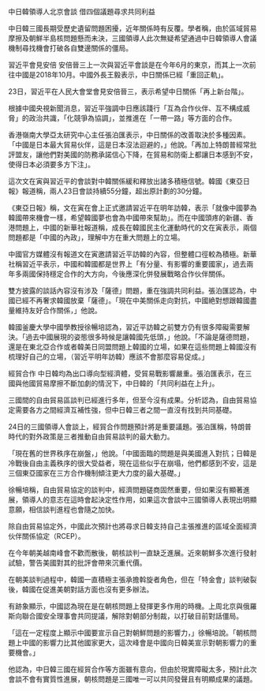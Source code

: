 中日韓領導人北京會談 借四個議題尋求共同利益


中日韓三國長期受歷史遺留問題困擾，近年關係時有反覆。學者稱，由於區域貿易摩擦及朝鮮半島核問題懸而未決，三國領導人此次無疑希望通過中日韓領導人會議機制尋找機會打破各自雙邊關係的僵局。

習近平會見安倍
安倍晉三上一次與習近平會談是在今年6月的東京，而其上一次前往中國是2018年10月。中國外長王毅表示，中日關係已經「重回正軌」。


23日，習近平在人民大會堂會見安倍晉三，表示希望中日關係「再上新台階」。

根據中國央視新聞消息，習近平強調中日應該踐行「互為合作伙伴、互不構成威脅」的政治共識，「化競爭為協調」，並推進在「一帶一路」等方面的合作。

香港嶺南大學亞太研究中心主任張泊匯表示，中日關係的改善取決於多種因素。「中國是日本最大貿易伙伴，這是日本沒法迴避的，」他說。「再加上特朗普經常批評盟友，讓他們對美國的防務承諾信心下降，在貿易和防衛上都讓日本感到不安，使得日本必須要多方下注」。


這次文在寅與習近平的會談對中韓關係緩和釋放出諸多積極信號。韓國《東亞日報》報道稱，兩人23日會談持續55分鐘，超出原計劃的30分鐘。

《東亞日報》稱，文在寅在會上正式邀請習近平在明年訪韓，表示「就像中國夢為韓國帶來機會一樣，希望韓國夢也會為中國帶來幫助」。而在中國頭疼的新疆、香港問題上，中國的新華社報道稱，成長在韓國民主化運動時代的文在寅表示，兩個問題都是「中國的內政」，理解中方在重大問題上的立場。

中國官方媒體沒有報道文在寅邀請習近平訪韓的內容，但整體口徑較為積極。新華社稱習近平表示，中國和韓國都是世界上「有分量、有影響的重要國家」，過去兩年多兩國保持穩定合作的大方向，今後應深化併發展戰略合作伙伴關係。

雙方披露的談話內容沒有涉及「薩德」問題，重在強調共同利益。張泊匯認為，中國已經不再奢求韓國放棄「薩德」。「現在中美關係走向對抗，中國絶對想跟韓國盡量維持友好合作關係，」他說。

韓國釜慶大學中國學教授徐暢培認為，習近平訪韓之前雙方仍有很多障礙需要解決。「過去中國展現的姿態很多時候是讓韓國先低頭，」他說。「不論是薩德問題，還是在東北亞合作或者韓美日同盟問題上韓國的立場，如果在這些問題上韓國沒有梳理好自己的立場，（習近平明年訪韓）應該不會那麼容易促成。」

經貿合作
中日韓均為出口導向型經濟體，受貿易戰影響嚴重。張泊匯表示，在三國與他國貿易摩擦不斷加劇的情況下，中日韓的「共同利益在上升」。

三國間的自由貿易區談判已經進行多年，但至今沒有成果。分析認為，自由貿易協定需要各方之間經濟互補性強，但中日韓三者之間一直沒有找到共同基礎。

24日的三國領導人會談上，經貿合作問題預計將是重要議題。張泊匯稱，特朗普時代的對外政策是三者推動自由貿易談判的最大動力。

「現在舊的世界秩序在崩盤，」他說。「中國面臨的問題是與美國進入對抗；日韓是冷戰後自由主義秩序的很大受益者，現在這些似乎在崩塌，他們都感到不安，這是三個東亞國家在三方合作機制傾注更大力度的最大基礎。」

徐暢培稱，自由貿易協定的談判中，經濟問題磋商固然重要，但如果沒有顯著進展，領導人的意志在這時會起決定性作用，如果這次會談中三國領導人表現出明顯意願，相信談判進程也會隨之加快。

除自由貿易協定外，中國此次預計也將尋求日韓支持自己主張推進的區域全面經濟伙伴關係協定（RCEP）。



在今年朝美越南峰會不歡而散後，朝核談判一直缺乏進展。近來朝鮮多次進行發射試驗，警告美國對其的批評會帶來沉重代價。

在朝美談判過程中，韓國一直積極主張承擔斡旋者角色，但在「特金會」談判破裂後，韓國在促進美朝對話方面也沒有更多辦法。

有跡象顯示，中國認為現在是在朝核問題上發揮更多作用的時機。上周北京與俄羅斯向聯合國安全理事會共同提議，解除對朝部分制裁，以打破目前對話僵局。

「這在一定程度上顯示中國要宣示自己對朝鮮問題的影響力，」徐暢培說。「朝核問題上中國的影響力比其他國家更大，這次峰會是中國向日韓美宣示對朝影響力的重要機會。」

他認為，中日韓三國在經貿合作等方面雖有意向，但由於現實障礙太多，預計此次會談不會有實質性進展，朝核問題是三國唯一可以共同發聲且有明顯成果的議題。
